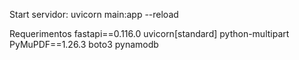 Start servidor:
uvicorn main:app --reload


Requerimentos
fastapi==0.116.0
uvicorn[standard]
python-multipart
PyMuPDF==1.26.3
boto3
pynamodb